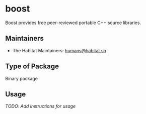 # boost

Boost provides free peer-reviewed portable C++ source libraries.

## Maintainers

* The Habitat Maintainers: <humans@habitat.sh>

## Type of Package

Binary package

## Usage

*TODO: Add instructions for usage*
